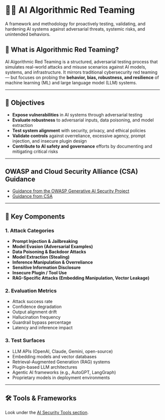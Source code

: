# 🧠🔥 AI Algorithmic Red Teaming

A framework and methodology for proactively testing, validating, and hardening AI systems against adversarial threats, systemic risks, and unintended behaviors.

## 🚩 What is Algorithmic Red Teaming?

AI Algorithmic Red Teaming is a structured, adversarial testing process that simulates real-world attacks and misuse scenarios against AI models, systems, and infrastructure. It mirrors traditional cybersecurity red teaming — but focuses on probing the **behavior, bias, robustness, and resilience** of machine learning (ML) and large language model (LLM) systems.

---

## 🎯 Objectives

- **Expose vulnerabilities** in AI systems through adversarial testing
- **Evaluate robustness** to adversarial inputs, data poisoning, and model extraction
- **Test system alignment** with security, privacy, and ethical policies
- **Validate controls** against overreliance, excessive agency, prompt injection, and insecure plugin design
- **Contribute to AI safety and governance** efforts by documenting and mitigating critical risks

---
## OWASP and Cloud Security Alliance (CSA) Guidance
- [Guidance from the OWASP Generative AI Security Project](https://genai.owasp.org/initiatives/#ai-redteaming)
- [Guidance from CSA](https://cloudsecurityalliance.org/artifacts/agentic-ai-red-teaming-guide)

---

## 🧩 Key Components

### 1. Attack Categories
- **Prompt Injection & Jailbreaking**
- **Model Evasion (Adversarial Examples)**
- **Data Poisoning & Backdoor Attacks**
- **Model Extraction (Stealing)**
- **Inference Manipulation & Overreliance**
- **Sensitive Information Disclosure**
- **Insecure Plugin / Tool Use**
- **RAG-Specific Attacks (Embedding Manipulation, Vector Leakage)**

### 2. Evaluation Metrics
- Attack success rate
- Confidence degradation
- Output alignment drift
- Hallucination frequency
- Guardrail bypass percentage
- Latency and inference impact

### 3. Test Surfaces
- LLM APIs (OpenAI, Claude, Gemini, open-source)
- Embedding models and vector databases
- Retrieval-Augmented Generation (RAG) systems
- Plugin-based LLM architectures
- Agentic AI frameworks (e.g., AutoGPT, LangGraph)
- Proprietary models in deployment environments

---

## 🛠️ Tools & Frameworks

Look under the [AI Security Tools section](https://github.com/The-Art-of-Hacking/h4cker/blob/master/ai_research/ai_security_tools.md).
